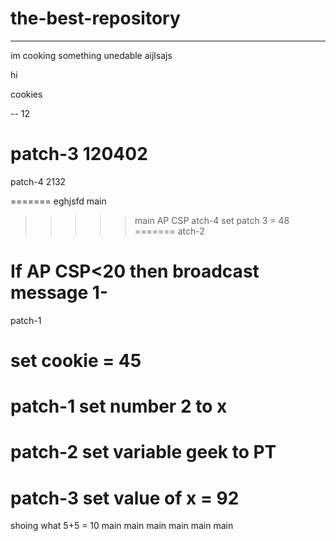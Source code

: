 # the-best-repository
_____________
im cooking something unedable
aijlsajs

hi 

cookies

--
12

patch-3
120402
=======



patch-4
2132

=======
eghjsfd
main
>>>>> main
AP CSP
atch-4
set patch 3 = 48
=======
atch-2

If AP CSP<20
then broadcast message 1-
=======
patch-1

set cookie = 45
=======
patch-1
set number 2 to x
=======
patch-2
set variable geek to PT
=======
patch-3
set value of x = 92
=======
shoing what 5+5 = 10
main
main
 main
 main
main
main

